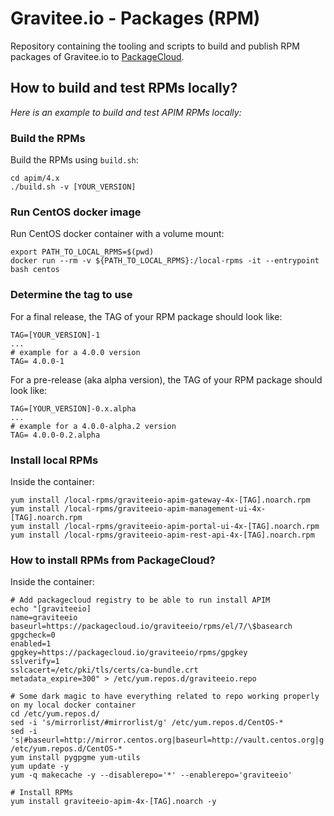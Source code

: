 # Gravitee.io - Packages (RPM)

Repository containing the tooling and scripts to build and publish RPM packages of Gravitee.io to [PackageCloud](https://packagecloud.io/graviteeio/rpms).

## How to build and test RPMs locally?

_Here is an example to build and test APIM RPMs locally:_

### Build the RPMs

Build the RPMs using `build.sh`:

```shell
cd apim/4.x
./build.sh -v [YOUR_VERSION]
```

### Run CentOS docker image

Run CentOS docker container with a volume mount:
```shell
export PATH_TO_LOCAL_RPMS=$(pwd)
docker run --rm -v ${PATH_TO_LOCAL_RPMS}:/local-rpms -it --entrypoint bash centos
```

### Determine the tag to use

For a final release, the TAG of your RPM package should look like:
```shell
TAG=[YOUR_VERSION]-1
...
# example for a 4.0.0 version
TAG= 4.0.0-1
```

For a pre-release (aka alpha version), the TAG of your RPM package should look like:
```shell
TAG=[YOUR_VERSION]-0.x.alpha
...
# example for a 4.0.0-alpha.2 version
TAG= 4.0.0-0.2.alpha
```
### Install local RPMs

Inside the container:
```shell
yum install /local-rpms/graviteeio-apim-gateway-4x-[TAG].noarch.rpm
yum install /local-rpms/graviteeio-apim-management-ui-4x-[TAG].noarch.rpm
yum install /local-rpms/graviteeio-apim-portal-ui-4x-[TAG].noarch.rpm
yum install /local-rpms/graviteeio-apim-rest-api-4x-[TAG].noarch.rpm
```


### How to install RPMs from PackageCloud?

Inside the container:
```shell
# Add packagecloud registry to be able to run install APIM
echo "[graviteeio]
name=graviteeio
baseurl=https://packagecloud.io/graviteeio/rpms/el/7/\$basearch
gpgcheck=0
enabled=1
gpgkey=https://packagecloud.io/graviteeio/rpms/gpgkey
sslverify=1
sslcacert=/etc/pki/tls/certs/ca-bundle.crt
metadata_expire=300" > /etc/yum.repos.d/graviteeio.repo

# Some dark magic to have everything related to repo working properly on my local docker container
cd /etc/yum.repos.d/
sed -i 's/mirrorlist/#mirrorlist/g' /etc/yum.repos.d/CentOS-*
sed -i 's|#baseurl=http://mirror.centos.org|baseurl=http://vault.centos.org|g' /etc/yum.repos.d/CentOS-*
yum install pygpgme yum-utils
yum update -y
yum -q makecache -y --disablerepo='*' --enablerepo='graviteeio'

# Install RPMs
yum install graviteeio-apim-4x-[TAG].noarch -y
```
